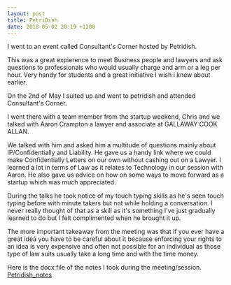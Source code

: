 ```yaml
---
layout: post
title: PetriDish
date: 2018-05-02 20:19 +1200
---
```


I went to an event called Consultant's Corner hosted by Petridish.

This was a great expierence to meet Business people and lawyers and ask questions to professionals who would usually charge and arm or a leg per hour. Very handy for students and a great initiative I wish i knew about earlier.

On the 2nd of May I suited up and went to petridish and attended Consultant's Corner.

I went there with a team member from the startup weekend, Chris and we talked with Aaron Crampton a lawyer and associate at GALLAWAY COOK ALLAN. 

We talked with him and asked him a multitude of questions mainly about IP/Confidentially and Liability. He gave us a handy link where we could make Confidentially Letters on our own without cashing out on a Lawyer. I learned a lot in terms of Law as it relates to Technology in our session with Aaron. He also gave us advice on how on some ways to move forward as a startup which was much appreciated.

During the talks he took notice of my touch typing skills as he's seen touch typing before with minute takers but not while holding a conversation. I never really thought of that as a skill as it's something I've just gradually learned to do but I felt complimented when he brought it up. 

The more important takeaway from the meeting was that if you ever have a great idea you have to be careful about it because enforcing your rights to an idea is very expensive and often not possible for an individual as those type of law suits usually take a long time and with the time money. 

Here is the docx file of the notes I took during the meeting/session.
<a href="/resources/Petridish_notes.docx" download="Petridish_notes.docx"> 
   Petridish_notes
</a>